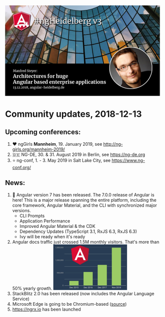 ![ngHeidelbergv3.jpg](ngHeidelbergv3.jpg)

# Community updates, 2018-12-13

## Upcoming conferences:

1. :heart: ngGirls __Mannheim__, 19. January 2019, see http://ng-girls.org/mannheim-2019/
1. :de: NG-DE, 30. & 31. August 2019 in Berlin, see https://ng-de.org 
1. :star: ng-conf, 1. - 3. May 2019 in Salt Lake City, see https://www.ng-conf.org/

## News:

1. :rocket: Angular version 7 has been released. The 7.0.0 release of Angular is here! This is a major release spanning the entire platform, including the core framework, Angular Material, and the CLI with synchronized major versions.
   * CLI Prompts
   * Application Performance
   * Improved Angular Material & the CDK
   * Dependency Updates (TypeScript 3.1, RxJS 6.3, RxJS 6.3)
   * Ivy will be ready when it's ready
1. Angular docs traffic just crossed 1.5M monthly visitors. That's more than 50% yearly growth. <img src="ngHeidelbergv3_traffic.jpg" width="50%">
1. StackBlitz 2.0 has been released (now includes the Angular Language Service)
1. Microsoft Edge is going to be Chromium-based ([source](https://blogs.windows.com/windowsexperience/2018/12/06/microsoft-edge-making-the-web-better-through-more-open-source-collaboration/))
1. https://ngrx.io has been launched

